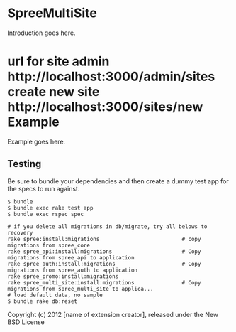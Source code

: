 SpreeMultiSite
==============

Introduction goes here.

url for site admin 
http://localhost:3000/admin/sites
create new site 
http://localhost:3000/sites/new
Example
=======

Example goes here.

Testing
-------

Be sure to bundle your dependencies and then create a dummy test app for the specs to run against.

    $ bundle
    $ bundle exec rake test app
    $ bundle exec rspec spec

    # if you delete all migrations in db/migrate, try all belows to recovery
    rake spree:install:migrations                          # copy migrations from spree_core
    rake spree_api:install:migrations                      # Copy migrations from spree_api to application
    rake spree_auth:install:migrations                     # Copy migrations from spree_auth to application
    rake spree_promo:install:migrations      
    rake spree_multi_site:install:migrations               # Copy migrations from spree_multi_site to applica...
    # load default data, no sample
    $ bundle rake db:reset 
Copyright (c) 2012 [name of extension creator], released under the New BSD License
